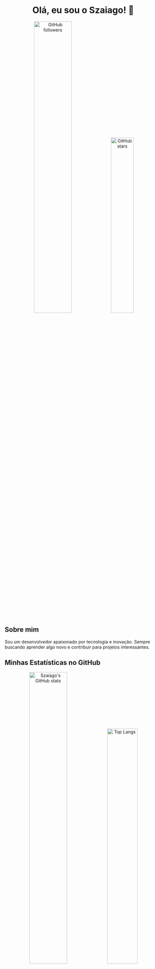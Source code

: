 <h1 align="center">Olá, eu sou o Szaiago! 👋</h1>

<p align="center">
  <img src="https://img.shields.io/github/followers/Szaiago?style=social" alt="GitHub followers" width="49%">
  <img src="https://img.shields.io/github/stars/Szaiago?style=social" alt="GitHub stars" width="38%">
</p>

## Sobre mim

Sou um desenvolvedor apaixonado por tecnologia e inovação. Sempre buscando aprender algo novo e contribuir para projetos interessantes.

## Minhas Estatísticas no GitHub

<p align="center">
  <img src="https://github-readme-stats.vercel.app/api?username=Szaiago&show_icons=true&theme=ambient_gradient&hide_border=true" alt="Szaiago's GitHub stats" width="49%">
  <img src="https://github-readme-stats.vercel.app/api/top-langs/?username=Szaiago&layout=compact&theme=ambient_gradient&hide_border=true" alt="Top Langs" width="44%">
</p>

## Redes Sociais

<p align="center">
  <a href="https://www.linkedin.com/in/szaiago/"><img src="https://img.shields.io/badge/-Szaiago-blue?style=for-the-badge&logo=Linkedin&logoColor=white" alt="Linkedin"></a>
  <a href="mailto:szaiago@gmail.com"><img src="https://img.shields.io/badge/-szaiago@gmail.com-c14438?style=for-the-badge&logo=Gmail&logoColor=white" alt="Gmail"></a>
  <a href="https://instagram.com/szaiago/"><img src="https://img.shields.io/badge/-Szaiago-purple?style=for-the-badge&logo=instagram&logoColor=white" alt="Instagram"></a>
</p>

## Animação da Cobra nos Commits

![Snake animation](https://github.com/Szaiago/Szaiago/blob/output/github-contribution-grid-snake.svg)

<!-- GitHub Activity Graph -->
[![Szaiago's github activity graph](https://activity-graph.herokuapp.com/graph?username=Szaiago&theme=dracula)](https://github.com/ashutosh00710/github-readme-activity-graph)

## Linguagens e Ferramentas

<p align="center">
  <img src="https://img.shields.io/badge/-HTML5-000?style=for-the-badge&logo=HTML5" alt="HTML5">
  <img src="https://img.shields.io/badge/-CSS3-000?style=for-the-badge&logo=CSS3&logoColor=1572B6" alt="CSS3">
  <img src="https://img.shields.io/badge/-JavaScript-000?style=for-the-badge&logo=JavaScript" alt="JavaScript">
  <img src="https://img.shields.io/badge/-MySQL-000?style=for-the-badge&logo=MySQL" alt="MySQL">
  <img src="https://img.shields.io/badge/-PHP-000?style=for-the-badge&logo=PHP" alt="PHP">
</p>

---

<p align="center">
  Fique à vontade para explorar meus repositórios e contribuir com o que puder!
</p>

<p align="center">
  <img src="https://visitor-badge.glitch.me/badge?page_id=Szaiago.Szaiago" alt="Visitors">
</p>
